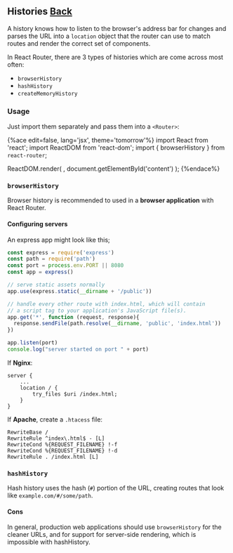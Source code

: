 ## Histories [Back](./../react_router.md)

A history knows how to listen to the browser's address bar for changes and parses the URL into a `location` object that the router can use to match routes and render the correct set of components.

In React Router, there are 3 types of histories which are come across most often:

- `browserHistory`
- `hashHistory`
- `createMemoryHistory`

### Usage

Just import them separately and pass them into a `<Router>`:

{%ace edit=false, lang='jsx', theme='tomorrow'%}
import React from 'react';
import ReactDOM from 'react-dom';
import { browserHistory } from `react-router`;

ReactDOM.render(
    <Router history={browserHistory} routes={routes}></Router>,
    document.getElementById('content')
);
{%endace%}

### `browserHistory`

Browser history is recommended to used in a **browser application** with React Router.

#### Configuring servers

An express app might look like this;

```js
const express = require('express')
const path = require('path')
const port = process.env.PORT || 8080
const app = express()

// serve static assets normally
app.use(express.static(__dirname + '/public'))

// handle every other route with index.html, which will contain
// a script tag to your application's JavaScript file(s).
app.get('*', function (request, response){
  response.sendFile(path.resolve(__dirname, 'public', 'index.html'))
})

app.listen(port)
console.log("server started on port " + port)
```

If **Nginx**:

```
server {
    ...
    location / {
        try_files $uri /index.html;
    }
}
```

If **Apache**, create a `.htacess` file:

```
RewriteBase /
RewriteRule ^index\.html$ - [L]
RewriteCond %{REQUEST_FILENAME} !-f
RewriteCond %{REQUEST_FILENAME} !-d
RewriteRule . /index.html [L]
```

### `hashHistory`

Hash history uses the hash (`#`) portion of the URL, creating routes that look like `example.com/#/some/path`.

#### Cons

In general, production web applications should use `browserHistory` for the cleaner URLs, and for support for server-side rendering, which is impossible with hashHistory.